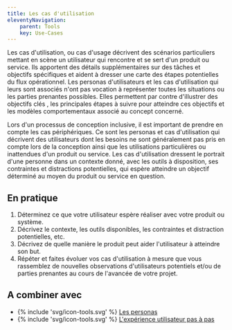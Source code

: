 ```yaml
---
title: Les cas d'utilisation
eleventyNavigation:
    parent: Tools
    key: Use-Cases
---
```


Les cas d'utilisation, ou cas d'usage décrivent des scénarios particuliers mettant en scène un utilisateur qui rencontre
et se sert d'un produit ou service. Ils apportent des détails supplémentaires sur des tâches et objectifs spécifiques et
aident à dresser une carte des étapes potentielles du flux opérationnel. Les personas d'utilisateurs et les cas
d'utilisation qui leurs sont associés n'ont pas vocation à représenter toutes les situations ou les parties prenantes
possibles. Elles permettent par contre d'illustrer des objectifs clés , les principales étapes à suivre pour atteindre
ces objectifs et les modèles comportementaux associé au concept concerné.

Lors d'un processus de conception inclusive, il est important de prendre en compte les cas périphériques. Ce sont les
personas et cas d'utilisation qui décrivent des utilisateurs dont les besoins ne sont généralement pas pris en compte
lors de la conception ainsi que les utilisations particulières ou inattendues d'un produit ou service. Les cas
d'utilisation dressent le portrait d'une personne dans un contexte donné, avec les outils à disposition, ses contraintes
et distractions potentielles, qui espère atteindre un objectif déterminé au moyen du produit ou service en question.

## En pratique

1. Déterminez ce que votre utilisateur espère réaliser avec votre produit ou système.
2. Décrivez le contexte, les outils disponibles, les contraintes et distraction potentielles, etc.
3. Décrivez de quelle manière le produit peut aider l'utilisateur à atteindre son but.
4. Répéter et faites évoluer vos cas d'utilisation à mesure que vous rassemblez de nouvelles observations d'utilisateurs
   potentiels et/ou de parties prenantes au cours de l'avancée de votre projet.

## A combiner avec

* {% include 'svg/icon-tools.svg' %} [Les personas](../../outils/les-personas/)
* {% include 'svg/icon-tools.svg' %} [L'expérience utilisateur pas à pas](../../outils/lexperience-utilisateur-pas-a-pas/)
